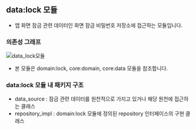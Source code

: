 ## data:lock 모듈
- 앱 화면 잠금 관련 데이터인 화면 잠금 비밀번호 저장소에 접근하는 모듈입니다.

### 의존성 그래프
![data_lock모듈](https://github.com/l5x5l/travel_diary/assets/39579912/4a78006b-ead7-4996-81c6-3150ce1be1dc)
- 본 모듈은 domain:lock, core:domain, core:data 모듈을 참조합니다.

### data:lock 모듈 내 패키지 구조
- data_source : 잠금 관련 데이터를 원천적으로 가지고 있거나 해당 원천에 접근하는 클래스
- repository_impl : domain:lock 모듈에 정의된 repository 인터페이스의 구현 클래스
